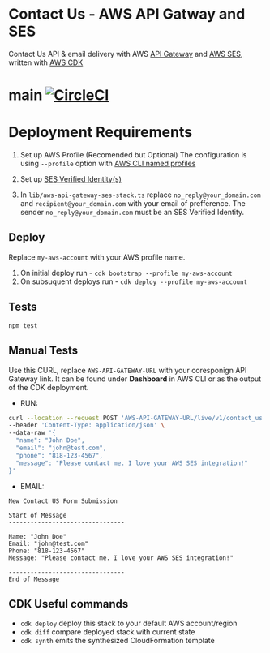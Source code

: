 # Contact Us - AWS API Gatway and SES 

Contact Us API & email delivery with AWS [API Gateway](https://aws.amazon.com/api-gateway/) and [AWS SES](https://aws.amazon.com/ses/), written with [AWS CDK](https://docs.aws.amazon.com/cdk/v2/guide/getting_started.html)

# main [![CircleCI](https://dl.circleci.com/status-badge/img/gh/velles/aws-api-gateway-ses/tree/main.svg?style=svg)](https://dl.circleci.com/status-badge/redirect/gh/velles/aws-api-gateway-ses/tree/main)


# Deployment Requirements

1. Set up AWS Profile (Recomended but Optional)
The configuration is using `--profile` option with [AWS CLI named profiles](https://docs.aws.amazon.com/cli/latest/userguide/cli-configure-profiles.html)

2. Set up [SES Verified Identity(s)](https://docs.aws.amazon.com/ses/latest/dg/verify-addresses-and-domains.html)

3. In `lib/aws-api-gateway-ses-stack.ts` replace `no_reply@your_domain.com` and `recipient@your_domain.com` with your email of prefference. 
The sender `no_reply@your_domain.com` must be an SES Verified Identity.

##  Deploy  
Replace `my-aws-account` with your AWS profile name.
  1. On initial deploy run - `cdk bootstrap --profile my-aws-account`
  2. On subsuquent deploys run - `cdk deploy --profile my-aws-account`

## Tests

`npm test`

## Manual Tests

Use this CURL, replace `AWS-API-GATEWAY-URL` with your coresponign API Gateway link.
It can be found under **Dashboard** in AWS CLI or as the output of the CDK deployment.

- RUN:
```bash
curl --location --request POST 'AWS-API-GATEWAY-URL/live/v1/contact_us' \
--header 'Content-Type: application/json' \
--data-raw '{
  "name": "John Doe",
  "email": "john@test.com",
  "phone": "818-123-4567",
  "message": "Please contact me. I love your AWS SES integration!"
}'
```

- EMAIL:
```
New Contact US Form Submission

Start of Message
--------------------------------

Name: "John Doe"
Email: "john@test.com" 
Phone: "818-123-4567" 
Message: "Please contact me. I love your AWS SES integration!" 

-------------------------------- 
End of Message
```

## CDK Useful commands

* `cdk deploy`      deploy this stack to your default AWS account/region
* `cdk diff`        compare deployed stack with current state
* `cdk synth`       emits the synthesized CloudFormation template
